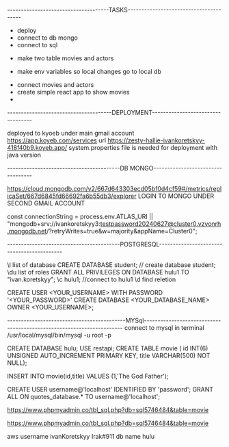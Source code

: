 -------------------------------------TASKS---------------------------------------

+ deploy
+ connect to db mongo
+ connect to sql 
- make two table movies and actors
+ make env variables so local changes go to local db
- connect movies and actors
- create simple react app to show movies
- 

--------------------------------------DEPLOYMENT----------------------------------


deployed to kyoeb under main gmail account
https://app.koyeb.com/services
url https://zesty-hallie-ivankoretskyy-418f40b9.koyeb.app/
system.properties file is needed for deployment with java version

-----------------------------------------DB MONGO----------------------------------

https://cloud.mongodb.com/v2/667d643303ecd05bf0d4cf59#/metrics/replicaSet/667d6845fd66692fa6b55db3/explorer
LOGIN TO MONGO UNDER SECOND GMAIL ACCOUNT

const connectionString = process.env.ATLAS_URI || "mongodb+srv://ivankoretskyy3:testpassword20240627@cluster0.vzvonrh.mongodb.net/?retryWrites=true&w=majority&appName=Cluster0";



-----------------------------------------POSTGRESQL-------------------------------------------

\l list of database
CREATE DATABASE student; // create database student;
\du list of roles
GRANT ALL PRIVILEGES ON DATABASE hulu1 TO "ivan.koretskyy";
\c hulu1; //connect to hulu1
\d find reletion

CREATE USER <YOUR_USERNAME> WITH PASSWORD '<YOUR_PASSWORD>'
CREATE DATABASE <YOUR_DATABASE_NAME> OWNER <YOUR_USERNAME>;



-------------------------------------------MYSql----------------------------------------------------------------------
connect to mysql in terminal 
/usr/local/mysql/bin/mysql -u root -p

CREATE DATABASE hulu;
USE restapi;
CREATE TABLE movie (
  id INT(6) UNSIGNED AUTO_INCREMENT PRIMARY KEY,
  title VARCHAR(500) NOT NULL);

INSERT INTO movie(id,title) 
VALUES 
(1,'The God Father');



CREATE USER username@'localhost' IDENTIFIED BY 'password';
GRANT ALL ON quotes_database.* TO username@'localhost';

https://www.phpmyadmin.co/tbl_sql.php?db=sql5746484&table=movie

https://www.phpmyadmin.co/tbl_sql.php?db=sql5746484&table=movie

aws
username
ivanKoretskyy
Irak#911
db name hulu